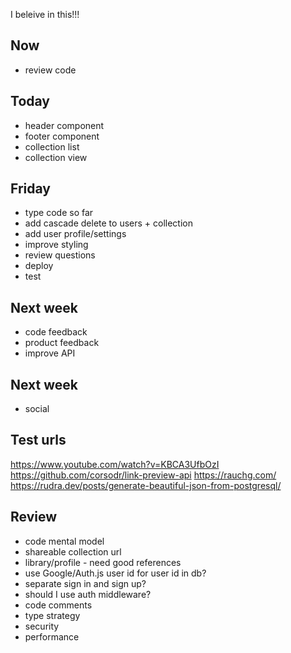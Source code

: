 I beleive in this!!!

## Now 
- review code 

## Today 
- header component 
- footer component 
- collection list 
- collection view 

## Friday 
- type code so far 
- add cascade delete to users + collection
- add user profile/settings 
- improve styling 
- review questions  
- deploy 
- test

## Next week 
- code feedback 
- product feedback 
- improve API 

## Next week 
- social 

## Test urls 
https://www.youtube.com/watch?v=KBCA3UfbOzI 
https://github.com/corsodr/link-preview-api 
https://rauchg.com/ 
https://rudra.dev/posts/generate-beautiful-json-from-postgresql/

## Review 
- code mental model 
- shareable collection url
- library/profile - need good references 
- use Google/Auth.js user id for user id in db?
- separate sign in and sign up?
- should I use auth middleware? 
- code comments 
- type strategy 
- security
- performance 